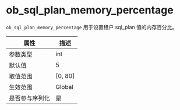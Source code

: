 # ob_sql_plan_memory_percentage

`ob_sql_plan_memory_percentage` 用于设置租户 sql_plan 值的内存百分比。

| **属性**      |      **描述**                            |
|---------------|------------------------------------------|
| 参数类型      | int                                       |
| 默认值        | 5                                         |
| 取值范围      | \[0, 80]                                  |
| 生效范围      | Global                                    |
|是否参与序列化 |是                                          |
